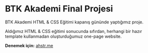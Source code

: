 # BTK Akademi Final Projesi

BTK Akademi HTML &amp; CSS Eğitimi kapanış gününde yaptığımız proje.

Aldığımız HTML & CSS eğitimi sonucunda sıfırdan, herhangi bir hazır template kullanmadan oluşturduğumuz one-page website.

**Denemek için:** [ahstr.me](http://ahstr.me/btk-proje "AHSTR.me")
